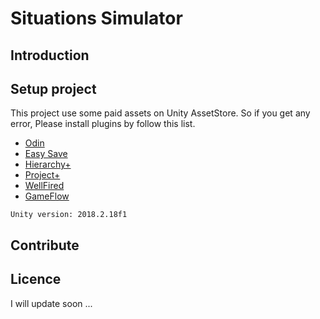 # Situations Simulator

## Introduction

## Setup project

This project use some paid assets on Unity AssetStore.
So if you get any error, Please install plugins by follow this list.

- [Odin](https://www.assetstore.unity.com/)
- [Easy Save](https://www.assetstore.unity.com/)
- [Hierarchy+](https://www.assetstore.unity.com/)
- [Project+](https://www.assetstore.unity.com/)
- [WellFired](https://www.assetstore.unity.com/)
- [GameFlow](https://www.assetstore.unity.com/)

`Unity version: 2018.2.18f1`

## Contribute

## Licence

I will update soon ...